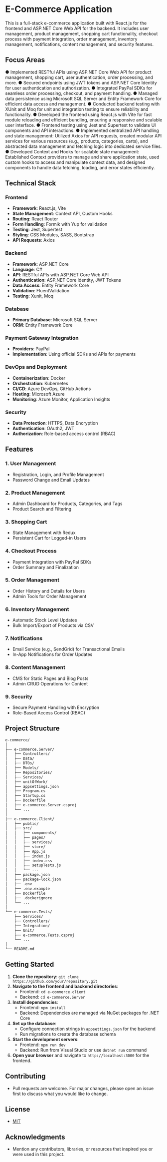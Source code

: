 # E-Commerce Application

This is a full-stack e-commerce application built with React.js for the frontend and ASP.NET Core Web API for the backend. It includes user management, product management, shopping cart functionality, checkout process with payment integration, order management, inventory management, notifications, content management, and security features.

## Focus Areas

● Implemented RESTful APIs using ASP.NET Core Web API for product management, shopping cart, user
authentication, order processing, and more.
● Secured endpoints using JWT tokens and ASP.NET Core Identity for user authentication and authorization.
● Integrated PayPal SDKs for seamless order processing, checkout, and payment handling.
● Managed data persistence using Microsoft SQL Server and Entity Framework Core for efficient data access and
management.
● Conducted backend testing with XUnit and Moq for unit and integration testing to ensure reliability and
functionality.
● Developed the frontend using React.js with Vite for fast module reloading and efficient bundling, ensuring a
responsive and scalable user interface.
● Frontend testing using Jest and Supertest to validate UI components and API interactions.
● Implemented centralized API handling and state management: Utilized Axios for API requests, created modular
API services for various resources (e.g., products, categories, carts), and abstracted data management and
fetching logic into dedicated service files.
● Developed Context and Hooks for scalable state management: Established Context providers to manage and
share application state, used custom hooks to access and manipulate context data, and designed components
to handle data fetching, loading, and error states efficiently.

## Technical Stack

### Frontend
- **Framework**: React.js, Vite
- **State Management**: Context API, Custom Hooks
- **Routing**: React Router
- **Form Handling**: Formik with Yup for validation
- **Testing**: Jest, Supertest
- **Styling**: CSS Modules, SASS, Bootstrap
- **API Requests**: Axios

### Backend
- **Framework**: ASP.NET Core
- **Language**: C#
- **API**: RESTful APIs with ASP.NET Core Web API
- **Authentication**: ASP.NET Core Identity, JWT Tokens
- **Data Access**: Entity Framework Core
- **Validation**: FluentValidation
- **Testing**: Xunit, Moq

### Database
- **Primary Database**: Microsoft SQL Server
- **ORM**: Entity Framework Core

### Payment Gateway Integration
- **Providers**: PayPal
- **Implementation**: Using official SDKs and APIs for payments

### DevOps and Deployment
- **Containerization**: Docker
- **Orchestration**: Kubernetes
- **CI/CD**: Azure DevOps, GitHub Actions
- **Hosting**: Microsoft Azure
- **Monitoring**: Azure Monitor, Application Insights

### Security
- **Data Protection**: HTTPS, Data Encryption
- **Authentication**: OAuth2, JWT
- **Authorization**: Role-based access control (RBAC)

## Features

### 1. User Management
- Registration, Login, and Profile Management
- Password Change and Email Updates

### 2. Product Management
- Admin Dashboard for Products, Categories, and Tags
- Product Search and Filtering

### 3. Shopping Cart
- State Management with Redux
- Persistent Cart for Logged-in Users

### 4. Checkout Process
- Payment Integration with PayPal SDKs
- Order Summary and Finalization

### 5. Order Management
- Order History and Details for Users
- Admin Tools for Order Management

### 6. Inventory Management
- Automatic Stock Level Updates
- Bulk Import/Export of Products via CSV

### 7. Notifications
- Email Service (e.g., SendGrid) for Transactional Emails
- In-App Notifications for Order Updates

### 8. Content Management
- CMS for Static Pages and Blog Posts
- Admin CRUD Operations for Content

### 9. Security
- Secure Payment Handling with Encryption
- Role-Based Access Control (RBAC)

## Project Structure
``` sh
e-commerce/
│
├── e-commerce.Server/
│   ├── Controllers/
│   ├── Data/
│   ├── DTOs/
│   ├── Models/
│   ├── Repositories/
│   ├── Services/
│   ├── unitOfWork/
│   ├── appsettings.json
│   ├── Program.cs
│   ├── Startup.cs
│   ├── Dockerfile
│   ├── e-commerce.Server.csproj
│   └── ...
│
├── e-commerce.Client/
│   ├── public/
│   ├── src/
│   │   ├── components/
│   │   ├── pages/
│   │   ├── services/
│   │   ├── store/
│   │   ├── App.js
│   │   ├── index.js
│   │   ├── index.css
│   │   ├── setupTests.js
│   │   └── ...
│   ├── package.json
│   ├── package-lock.json
│   ├── .env
│   ├── .env.example
│   ├── Dockerfile
│   ├── .dockerignore
│   └── ...
│
└── e-commerce.Tests/
    ├── Services/
    ├── Controllers/
    ├── Integration/
    ├── Unit/
    ├── e-commerce.Tests.csproj
    └── ...
│
└── README.md


```

## Getting Started
1. **Clone the repository**: `git clone https://github.com/your/repository.git`
2. **Navigate to the frontend and backend directories**:
   - Frontend: `cd e-commerce.client`
   - Backend: `cd e-commerce.Server`
3. **Install dependencies**:
   - Frontend: `npm install`
   - Backend: Dependencies are managed via NuGet packages for .NET Core
4. **Set up the database**:
   - Configure connection strings in `appsettings.json` for the backend
   - Run migrations to create the database schema
5. **Start the development servers**:
   - Frontend: `npm run dev`
   - Backend: Run from Visual Studio or use `dotnet run` command
6. **Open your browser** and navigate to `http://localhost:3000` for the frontend.

## Contributing
- Pull requests are welcome. For major changes, please open an issue first to discuss what you would like to change.

## License
- [MIT](https://opensource.org/licenses/MIT)

## Acknowledgments
- Mention any contributors, libraries, or resources that inspired you or were used in this project.

